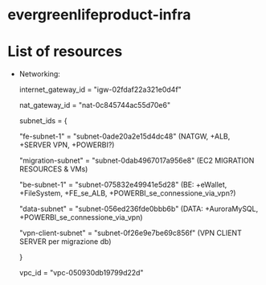 # evergreenlifeproduct-infra

# List of resources

- Networking:
  
  internet_gateway_id = "igw-02fdaf22a321e0d4f"

  nat_gateway_id = "nat-0c845744ac55d70e6"

  subnet_ids = {

    "fe-subnet-1" = "subnet-0ade20a2e15d4dc48" (NATGW, +ALB, +SERVER VPN, +POWERBI?)
  
    "migration-subnet" = "subnet-0dab4967017a956e8" (EC2 MIGRATION RESOURCES & VMs)
  
    "be-subnet-1" = "subnet-075832e49941e5d28" (BE: +eWallet, +FileSystem, +FE_se_ALB, +POWERBI_se_connessione_via_vpn?)
  
    "data-subnet" = "subnet-056ed236fde0bbb6b" (DATA: +AuroraMySQL, +POWERBI_se_connessione_via_vpn)
  
    "vpn-client-subnet" = "subnet-0f26e9e7be69c856f" (VPN CLIENT SERVER per migrazione db)
  
  }

  vpc_id = "vpc-050930db19799d22d"
